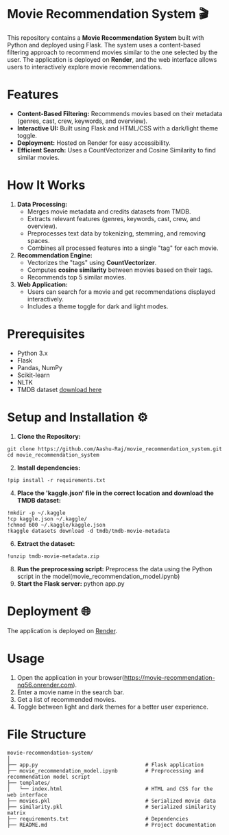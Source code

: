 # **Movie Recommendation System 🎬**
This repository contains a **Movie Recommendation System** built with Python and deployed using Flask. The system uses a content-based filtering approach to recommend movies similar to the one selected by the user. The application is deployed on **Render**, and the web interface allows users to interactively explore movie recommendations.

# Features
  - **Content-Based Filtering:** Recommends movies based on their metadata (genres, cast, crew, keywords, and overview).
  - **Interactive UI:** Built using Flask and HTML/CSS with a dark/light theme toggle.
  - **Deployment:** Hosted on Render for easy accessibility.
  - **Efficient Search:** Uses a CountVectorizer and Cosine Similarity to find similar movies.

# How It Works
  1. **Data Processing:**
     - Merges movie metadata and credits datasets from TMDB.
     - Extracts relevant features (genres, keywords, cast, crew, and overview).
     - Preprocesses text data by tokenizing, stemming, and removing spaces.
     - Combines all processed features into a single "tag" for each movie.
  2. **Recommendation Engine:**
     - Vectorizes the "tags" using **CountVectorizer**.
     - Computes **cosine similarity** between movies based on their tags.
     - Recommends top 5 similar movies.
  3. **Web Application:**
     - Users can search for a movie and get recommendations displayed interactively.
     - Includes a theme toggle for dark and light modes.

# Prerequisites
  - Python 3.x
  - Flask
  - Pandas, NumPy
  - Scikit-learn
  - NLTK
  - TMDB dataset [download here](https://www.kaggle.com/datasets/tmdb/tmdb-movie-metadata)

# Setup and Installation ⚙️
  1. **Clone the Repository:**

```
git clone https://github.com/Aashu-Raj/movie_recommendation_system.git
cd movie_recommendation_system
```
  2. **Install dependencies:**
```
!pip install -r requirements.txt
```
  4. **Place the 'kaggle.json' file in the correct location and download the TMDB dataset:**
```
!mkdir -p ~/.kaggle
!cp kaggle.json ~/.kaggle/
!chmod 600 ~/.kaggle/kaggle.json
!kaggle datasets download -d tmdb/tmdb-movie-metadata
```
  6. **Extract the dataset:**
```
!unzip tmdb-movie-metadata.zip
```
  8. **Run the preprocessing script:**
     Preprocess the data using the Python script in the model(movie_recommendation_model.ipynb)
  9. **Start the Flask server:**
     python app.py

# Deployment 🌐
The application is deployed on [Render](https://movie-recommendation-nq56.onrender.com).

# Usage
  1. Open the application in your browser(https://movie-recommendation-nq56.onrender.com).
  2. Enter a movie name in the search bar.
  3. Get a list of recommended movies.
  4. Toggle between light and dark themes for a better user experience.

# File Structure
```
movie-recommendation-system/
│
├── app.py                                   # Flask application
├── movie_recommendation_model.ipynb         # Preprocessing and recommendation model script
├── templates/
│   └── index.html                           # HTML and CSS for the web interface
├── movies.pkl                               # Serialized movie data
├── similarity.pkl                           # Serialized similarity matrix
├── requirements.txt                         # Dependencies
├── README.md                                # Project documentation
```

